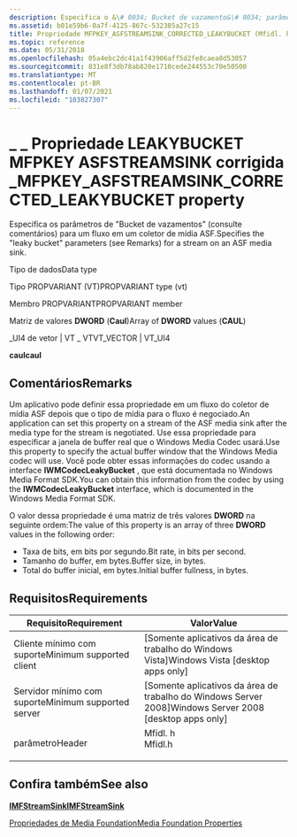 ```yaml
---
description: Especifica o &\# 0034; Bucket de vazamento&\# 0034; parâmetros para um fluxo em um coletor de mídia ASF.
ms.assetid: b01e59b6-0a7f-4125-867c-532385a27c15
title: Propriedade MFPKEY_ASFSTREAMSINK_CORRECTED_LEAKYBUCKET (Mfidl. h)
ms.topic: reference
ms.date: 05/31/2018
ms.openlocfilehash: 05a4ebc2dc41a1f43906aff5d2fe8caea8d53057
ms.sourcegitcommit: 831e8f3db78ab820e1710cede244553c70e50500
ms.translationtype: MT
ms.contentlocale: pt-BR
ms.lasthandoff: 01/07/2021
ms.locfileid: "103827307"
---
```

# <a name="mfpkey_asfstreamsink_corrected_leakybucket-property"></a><span data-ttu-id="94974-103">\_ \_ Propriedade LEAKYBUCKET MFPKEY ASFSTREAMSINK corrigida \_</span><span class="sxs-lookup"><span data-stu-id="94974-103">MFPKEY\_ASFSTREAMSINK\_CORRECTED\_LEAKYBUCKET property</span></span>

<span data-ttu-id="94974-104">Especifica os parâmetros de "Bucket de vazamentos" (consulte comentários) para um fluxo em um coletor de mídia ASF.</span><span class="sxs-lookup"><span data-stu-id="94974-104">Specifies the "leaky bucket" parameters (see Remarks) for a stream on an ASF media sink.</span></span>



<span data-ttu-id="94974-105">Tipo de dados</span><span class="sxs-lookup"><span data-stu-id="94974-105">Data type</span></span>

<span data-ttu-id="94974-106">Tipo PROPVARIANT (VT)</span><span class="sxs-lookup"><span data-stu-id="94974-106">PROPVARIANT type (vt)</span></span>

<span data-ttu-id="94974-107">Membro PROPVARIANT</span><span class="sxs-lookup"><span data-stu-id="94974-107">PROPVARIANT member</span></span>

<span data-ttu-id="94974-108">Matriz de valores **DWORD** (**Caul**)</span><span class="sxs-lookup"><span data-stu-id="94974-108">Array of **DWORD** values (**CAUL**)</span></span>

<span data-ttu-id="94974-109">\_UI4 de vetor \| VT \_ VT</span><span class="sxs-lookup"><span data-stu-id="94974-109">VT\_VECTOR \| VT\_UI4</span></span>

<span data-ttu-id="94974-110">**caul**</span><span class="sxs-lookup"><span data-stu-id="94974-110">**caul**</span></span>



## <a name="remarks"></a><span data-ttu-id="94974-111">Comentários</span><span class="sxs-lookup"><span data-stu-id="94974-111">Remarks</span></span>

<span data-ttu-id="94974-112">Um aplicativo pode definir essa propriedade em um fluxo do coletor de mídia ASF depois que o tipo de mídia para o fluxo é negociado.</span><span class="sxs-lookup"><span data-stu-id="94974-112">An application can set this property on a stream of the ASF media sink after the media type for the stream is negotiated.</span></span> <span data-ttu-id="94974-113">Use essa propriedade para especificar a janela de buffer real que o Windows Media Codec usará.</span><span class="sxs-lookup"><span data-stu-id="94974-113">Use this property to specify the actual buffer window that the Windows Media codec will use.</span></span> <span data-ttu-id="94974-114">Você pode obter essas informações do codec usando a interface **IWMCodecLeakyBucket** , que está documentada no Windows Media Format SDK.</span><span class="sxs-lookup"><span data-stu-id="94974-114">You can obtain this information from the codec by using the **IWMCodecLeakyBucket** interface, which is documented in the Windows Media Format SDK.</span></span>

<span data-ttu-id="94974-115">O valor dessa propriedade é uma matriz de três valores **DWORD** na seguinte ordem:</span><span class="sxs-lookup"><span data-stu-id="94974-115">The value of this property is an array of three **DWORD** values in the following order:</span></span>

-   <span data-ttu-id="94974-116">Taxa de bits, em bits por segundo.</span><span class="sxs-lookup"><span data-stu-id="94974-116">Bit rate, in bits per second.</span></span>
-   <span data-ttu-id="94974-117">Tamanho do buffer, em bytes.</span><span class="sxs-lookup"><span data-stu-id="94974-117">Buffer size, in bytes.</span></span>
-   <span data-ttu-id="94974-118">Total do buffer inicial, em bytes.</span><span class="sxs-lookup"><span data-stu-id="94974-118">Initial buffer fullness, in bytes.</span></span>

## <a name="requirements"></a><span data-ttu-id="94974-119">Requisitos</span><span class="sxs-lookup"><span data-stu-id="94974-119">Requirements</span></span>



| <span data-ttu-id="94974-120">Requisito</span><span class="sxs-lookup"><span data-stu-id="94974-120">Requirement</span></span> | <span data-ttu-id="94974-121">Valor</span><span class="sxs-lookup"><span data-stu-id="94974-121">Value</span></span> |
|-------------------------------------|------------------------------------------------------------------------------------|
| <span data-ttu-id="94974-122">Cliente mínimo com suporte</span><span class="sxs-lookup"><span data-stu-id="94974-122">Minimum supported client</span></span><br/> | <span data-ttu-id="94974-123">\[Somente aplicativos da área de trabalho do Windows Vista\]</span><span class="sxs-lookup"><span data-stu-id="94974-123">Windows Vista \[desktop apps only\]</span></span><br/>                                     |
| <span data-ttu-id="94974-124">Servidor mínimo com suporte</span><span class="sxs-lookup"><span data-stu-id="94974-124">Minimum supported server</span></span><br/> | <span data-ttu-id="94974-125">\[Somente aplicativos da área de trabalho do Windows Server 2008\]</span><span class="sxs-lookup"><span data-stu-id="94974-125">Windows Server 2008 \[desktop apps only\]</span></span><br/>                               |
| <span data-ttu-id="94974-126">parâmetro</span><span class="sxs-lookup"><span data-stu-id="94974-126">Header</span></span><br/>                   | <dl> <span data-ttu-id="94974-127"><dt>Mfidl. h</dt></span><span class="sxs-lookup"><span data-stu-id="94974-127"><dt>Mfidl.h</dt></span></span> </dl> |



## <a name="see-also"></a><span data-ttu-id="94974-128">Confira também</span><span class="sxs-lookup"><span data-stu-id="94974-128">See also</span></span>

<dl> <dt>

[<span data-ttu-id="94974-129">**IMFStreamSink**</span><span class="sxs-lookup"><span data-stu-id="94974-129">**IMFStreamSink**</span></span>](/windows/desktop/api/mfidl/nn-mfidl-imfstreamsink)
</dt> <dt>

[<span data-ttu-id="94974-130">Propriedades de Media Foundation</span><span class="sxs-lookup"><span data-stu-id="94974-130">Media Foundation Properties</span></span>](media-foundation-properties.md)
</dt> </dl>

 

 




